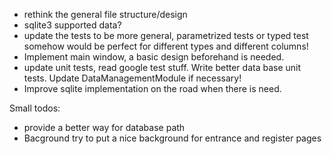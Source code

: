 * rethink the general file structure/design
* sqlite3 supported data?
* update the tests to be more general, parametrized tests or typed test somehow would be perfect for different types and different columns!
* Implement main window, a basic design beforehand is needed.
* update unit tests, read google test stuff. Write better data base unit tests. Update DataManagementModule if necessary!
* Improve sqlite implementation on the road when there is need.

Small todos:
* provide a better way for database path
* Bacground try to put a nice background for entrance and register pages

